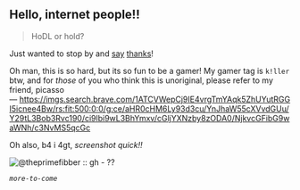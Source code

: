 ## Hello, internet people!!
> HoDL or hold?

Just wanted to stop by and [say](https://a.co/d/aKBM0n6) [thanks](https://a.co/d/cphaN9v)!

<!-- [say](https://www.youtube.com/watch?v=S_AFc_BXht4) [thanks](https://www.youtube.com/watch?v=NbdRIVCBqNI)! -->

Oh man, this is so hard, but its so fun to be a gamer! My gamer tag is `k!ller` btw, and for _those_ of you who think this is unoriginal, please refer to my friend, picasso — https://imgs.search.brave.com/1ATCVWepCj9IE4vrgTmYAqk5ZhUYutRGGI5icnee4Bw/rs:fit:500:0:0/g:ce/aHR0cHM6Ly93d3cu/YnJhaW55cXVvdGUu/Y29tL3Bob3Rvc190/ci9lbi9wL3BhYmxv/cGljYXNzby8zODA0/NjkvcGFibG9waWNh/c3NvMS5qcGc

Oh also, b4 i 4gt, _screenshot quick!!_

![@theprimefibber :: `gh` - ??](https://github.com/thisispalash/thisispalash/assets/8326468/ffba63ae-0b68-4731-9104-a0c25b8856ad)


_`more-to-come`_
